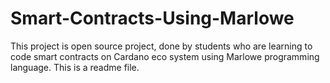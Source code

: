 # Smart-Contracts-Using-Marlowe
This project is open source project, done by students who are learning to code smart contracts on Cardano eco system using Marlowe programming language.
This is a readme file. 
